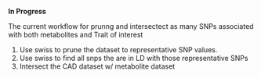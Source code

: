 **In Progress**

The current workflow for prunng and intersectect as many SNPs associated with both metabolites and Trait of interest

1) Use swiss to prune the dataset to representative SNP values. 
2) Use swiss to find all snps the are in LD with those representative SNPs
3) Intersect the CAD dataset w/ metabolite dataset
